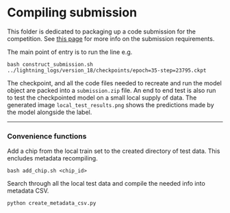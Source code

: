 # Compiling submission

This folder is dedicated to packaging up a code submission for the competition. See [this page](https://www.drivendata.org/competitions/83/cloud-cover/page/412) for more info on the submission requirements.

The main point of entry is to run the line e.g.

```
bash construct_submission.sh ../lightning_logs/version_18/checkpoints/epoch=35-step=23795.ckpt
```

The checkpoint, and all the code files needed to recreate and run the model object are packed into a `submission.zip` file. 
An end to end test is also run to test the checkpointed model on a small local supply of data. The generated image `local_test_results.png` shows the predictions made by the model alongside the label. 

--------------------------------

### Convenience functions 

Add a chip from the local train set to the created directory of test data. This encludes metadata recompiling.
```
bash add_chip.sh <chip_id>
```

Search through all the local test data and compile the needed info into metadata CSV.
```
python create_metadata_csv.py
```